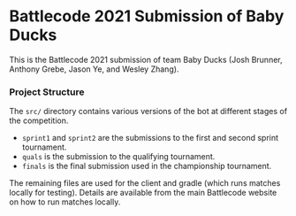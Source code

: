# Battlecode 2021 Submission of Baby Ducks

This is the Battlecode 2021 submission of team Baby Ducks (Josh Brunner, Anthony Grebe, Jason Ye, and Wesley Zhang).


### Project Structure

The `src/` directory contains various versions of the bot at different stages of the competition.
- `sprint1` and `sprint2` are the submissions to the first and second sprint tournament.
- `quals` is the submission to the qualifying tournament.
- `finals` is the final submission used in the championship tournament.

The remaining files are used for the client and gradle (which runs matches locally for testing).  Details are available from the main Battlecode website on how to run matches locally.
